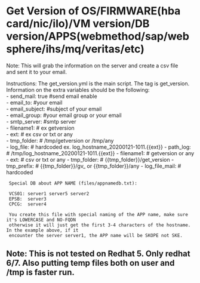 # Get Version of OS/FIRMWARE(hba card/nic/ilo)/VM version/DB version/APPS(webmethod/sap/websphere/ihs/mq/veritas/etc)

Note: 
      This will grab the information on the server and create a csv file  <br>
      and sent it to your email. <br> 
      
Instructions: 
      The get_version.yml is the main script.  The tag is get_version.  <br> 
      Information on the extra variables should be the following:  <br>
        - send_mail: true  #send email enable <br> 
        - email_to:        #your email <br> 
        - email_subject:   #subject of your email <br> 
        - email_group:     #your email group or your email <br> 
        - smtp_server:     #smtp server <br>
        - filename1:       # ex getversion <br>
        - ext: 			   # ex csv or txt or any <br>
        - tmp_folder:      # /tmp/getversion or /tmp/any  
        - log_file:        # hardcoded ex. log_hostname_20200121-1011.{{ext}}
        - path_log:        # /tmp/log_hostname_20200121-1011.{{ext}}
        - filename1:       # getversion or any
        - ext:             # csv or txt or any
        - tmp_folder:      # {{tmp_folder}}/get_version
        - tmp_prefix:      # {{tmp_folder}}/gv_ or {{tmp_folder}}/any
        - log_file_mail:   # hardcoded         
        
     Special DB about APP NAME (files/appnamedb.txt):
     
     VCS01: server1 server5 server2 
     EPSB:  server3                                 
     CPCG:  server4                                   

     You create this file with special naming of the APP name, make sure it's LOWERCASE and NO-FQDN
     otherwise it will just get the first 3-4 characters of the hostname. In the example above, if it
     encounter the server server1, the APP name will be SKOPE not SKE.



## Note: This is not tested on Redhat 5.  Only redhat 6/7.  Also putting temp files both on user and /tmp is faster run.